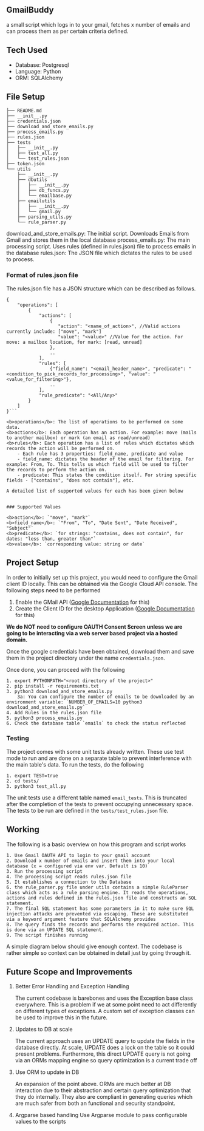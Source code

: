 ## GmailBuddy

a small script which logs in to your gmail, fetches x number of emails and can process them as per certain criteria defined.

## Tech Used
- Database: Postgresql
- Language: Python
- ORM: SQLAlchemy

## File Setup
```
├── README.md
├── __init__.py
├── credentials.json
├── download_and_store_emails.py
├── process_emails.py
├── rules.json
├── tests
│   ├── __init__.py
│   ├── test_all.py
│   └── test_rules.json
├── token.json
└── utils
    ├── __init__.py
    ├── dbutils
    │   ├── __init__.py
    │   ├── db_funcs.py
    │   └── emailbase.py
    ├── emailutils
    │   ├── __init__.py
    │   └── gmail.py
    ├── parsing_utils.py
    └── rule_parser.py
```

download_and_store_emails.py: The initial script. Downloads Emails from Gmail and stores them in the local database
process_emails.py: The main processing script. Uses rules (defined in rules.json) file to process emails in the database
rules.json: The JSON file which dictates the rules to be used to process.

### Format of rules.json file

The rules.json file has a JSON structure which can be described as follows.

```
{
    "operations": [
        {
            "actions": [
                {
                   "action": "<name_of_action>", //Valid actions currently include: ["move", "mark"]
                   "value": "<value>" //Value for the action. For move: a mailbox location, for mark: [read, unread]
                },
                ..
            ],
            "rules": [
                {"field_name": "<email_header_name>", "predicate": "<condition_to_pick_records_for_processing>", "value": "<value_for_filtering>"},
                ..
            ],
            "rule_predicate": "<All/Any>"
        }
    ]
}```

<b>operations</b>: The list of operations to be performed on some data.
<b>actions</b>: Each operation has an action. For example: move (mails to another mailbox) or mark (an email as read/unread)
<b>rules</b>: Each operation has a list of rules which dictates which records the action will be performed on. 
    - Each rule has 3 properties: field_name, predicate and value
    - field_name: dictates the header of the email for filtering. For example: From, To. This tells us which field will be used to filter the records to perform the action on.
    - predicate: This states the condition itself. For string specific fields - ["contains", "does not contain"], etc.

A detailed list of supported values for each has been given below


### Supported Values

<b>action</b>: `"move", "mark"`
<b>field_name</b>: `"From", "To", "Date Sent", "Date Received", "Subject"`
<b>predicate</b>: `for strings: "contains, does not contain", for dates: "less than, greater than"`
<b>value</b>: `corresponding value: string or date`
```

## Project Setup

In order to initially set up this project, you would need to configure the Gmail client ID locally. This can be obtained via the Google Cloud API console. The following steps need to be performed

1. Enable the GMail API ([Google Documentation](https://developers.google.com/workspace/gmail/api/quickstart/python#enable_the_api) for this)
2. Create the Client ID for the desktop Application ([Google Documentation](https://developers.google.com/workspace/gmail/api/quickstart/python#authorize_credentials_for_a_desktop_application) for this)

<b>We do NOT need to configure OAUTH Consent Screen unless we are going to be interacting via a web server based project via a hosted domain.</b>

Once the google credentials have been obtained, download them and save them in the project directory under the name `credentials.json`.

Once done, you can proceed with the following

```
1. export PYTHONPATH="<root directory of the project>"
2. pip install -r requirements.txt
3. python3 download_and_store_emails.py
    3a: You can configure the number of emails to be downloaded by an environment variable: `NUMBER_OF_EMAILS=10 python3 download_and_store_emails.py`
4. Add Rules in the rules.json file
5. python3 process_emails.py
6. Check the database table `emails` to check the status reflected
```

### Testing

The project comes with some unit tests already written. These use test mode to run and are done on a separate table to prevent interference with the main table's data. 
To run the tests, do the following

```
1. export TEST=true
2. cd tests/
3. python3 test_all.py
```

The unit tests use a different table named `email_tests`. This is truncated after the completion of the tests to prevent occupying unnecessary space. 
The tests to be run are defined in the `tests/test_rules.json` file.


## Working

The following is a basic overview on how this program and script works
```
1. Use Gmail OAUTH API to login to your gmail account
2. Download x number of emails and insert them into your local database (x = configured via env var. Default is 10)
3. Run the processing script
4. The processing script reads rules.json file
5. It establishes a connection to the Database
6. the rule_parser.py file under utils contains a simple RuleParser class which acts as a rule parsing engine. It reads the operations, actions and rules defined in the rules.json file and constructs an SQL statement.
7. The final SQL statement has some parameters in it to make sure SQL injection attacks are prevented via escaping. These are substituted via a keyword argument feature that SQLAlchemy provides
8. The query finds the records and performs the required action. This is done via an UPDATE SQL statement.
9. The script finishes running
```

A simple diagram below should give enough context. The codebase is rather simple so context can be obtained in detail just by going through it.

## Future Scope and Improvements

1. Better Error Handling and Exception Handling

   The current codebase is barebones and uses the Exception base class everywhere. This is a problem if we at some point need to act differently on different types of exceptions. A custom set of exception classes can be used to improve this in the future.
   
3. Updates to DB at scale

   The current approach uses an UPDATE query to update the fields in the database directly. At scale, UPDATE does a lock on the table so it could present problems. Furthermore, this direct UPDATE query is not going via an ORMs mapping engine so query optimization is a current trade off

5. Use ORM to update in DB

   An expansion of the point above. ORMs are much better at DB interaction due to their abstraction and certain query optimization that they do internally. They also are compliant in generating queries which are much safer from both an functional and security standpoint.

7. Argparse based handling
   Use Argparse module to pass configurable values to the scripts
